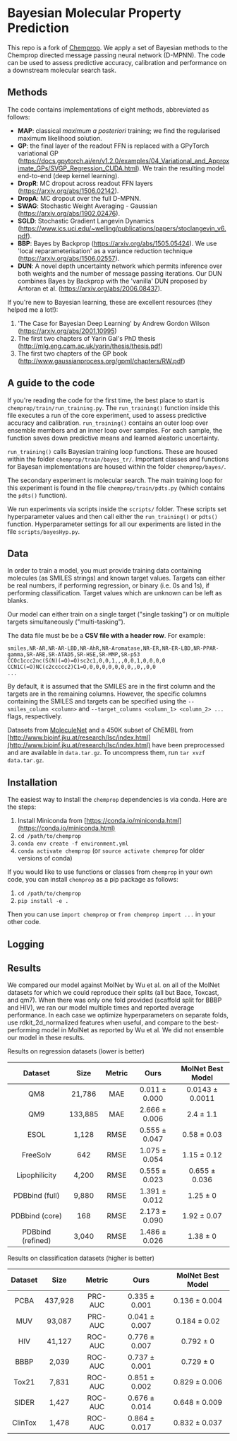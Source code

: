 # Bayesian Molecular Property Prediction

This repo is a fork of [Chemprop](https://github.com/chemprop/chemprop). We apply a set of Bayesian methods to the Chemprop directed message passing neural network (D-MPNN). The code can be used to assess predictive accuracy, calibration and performance on a downstream molecular search task.

## Methods

The code contains implementations of eight methods, abbreviated as follows:
* **MAP**: classical *maximum a posteriori* training; we find the regularised maximum likelihood solution.
* **GP**: the final layer of the readout FFN is replaced with a GPyTorch variational GP (https://docs.gpytorch.ai/en/v1.2.0/examples/04_Variational_and_Approximate_GPs/SVGP_Regression_CUDA.html). We train the resulting model end-to-end (deep kernel learning).
* **DropR**: MC dropout across readout FFN layers (https://arxiv.org/abs/1506.02142).
* **DropA**: MC dropout over the full D-MPNN.
* **SWAG**: Stochastic Weight Averaging - Gaussian (https://arxiv.org/abs/1902.02476).
* **SGLD**: Stochastic Gradient Langevin Dynamics (https://www.ics.uci.edu/~welling/publications/papers/stoclangevin_v6.pdf).
* **BBP**: Bayes by Backprop (https://arxiv.org/abs/1505.05424). We use 'local reparameterisation' as a variance reduction technique (https://arxiv.org/abs/1506.02557).
* **DUN**: A novel depth uncertainty network which permits inference over both weights and the number of message passing iterations. Our DUN combines Bayes by Backprop with the 'vanilla' DUN proposed by Antoran et al. (https://arxiv.org/abs/2006.08437).

If you're new to Bayesian learning, these are excellent resources (they helped me a lot!):
1. 'The Case for Bayesian Deep Learning' by Andrew Gordon Wilson (https://arxiv.org/abs/2001.10995)
2. The first two chapters of Yarin Gal's PhD thesis (http://mlg.eng.cam.ac.uk/yarin/thesis/thesis.pdf)
3. The first two chapters of the GP book (http://www.gaussianprocess.org/gpml/chapters/RW.pdf)

## A guide to the code

If you're reading the code for the first time, the best place to start is `chemprop/train/run_training.py`. The `run_training()` function inside this file executes a run of the core experiment, used to assess predictive accuracy and calibration. `run_training()` contains an outer loop over ensemble members and an inner loop over samples. For each sample, the function saves down predictive means and learned aleatoric uncertainty.

`run_training()` calls Bayesian training loop functions. These are housed within the folder `chemprop/train/bayes_tr/`. Important classes and functions for Bayesan implementations are housed within the folder `chemprop/bayes/`.

The secondary experiment is molecular search. The main training loop for this experiment is found in the file `chemprop/train/pdts.py` (which contains the `pdts()` function).

We run experiments via scripts inside the `scripts/` folder. These scripts set hyperparameter values and then call either the `run_training()` or `pdts()` function. Hyperparameter settings for all our experiments are listed in the file `scripts/bayesHyp.py`.

## Data

In order to train a model, you must provide training data containing molecules (as SMILES strings) and known target values. Targets can either be real numbers, if performing regression, or binary (i.e. 0s and 1s), if performing classification. Target values which are unknown can be left as blanks.

Our model can either train on a single target ("single tasking") or on multiple targets simultaneously ("multi-tasking").

The data file must be be a **CSV file with a header row**. For example:
```
smiles,NR-AR,NR-AR-LBD,NR-AhR,NR-Aromatase,NR-ER,NR-ER-LBD,NR-PPAR-gamma,SR-ARE,SR-ATAD5,SR-HSE,SR-MMP,SR-p53
CCOc1ccc2nc(S(N)(=O)=O)sc2c1,0,0,1,,,0,0,1,0,0,0,0
CCN1C(=O)NC(c2ccccc2)C1=O,0,0,0,0,0,0,0,,0,,0,0
...
```

By default, it is assumed that the SMILES are in the first column and the targets are in the remaining columns. However, the specific columns containing the SMILES and targets can be specified using the `--smiles_column <column>` and `--target_columns <column_1> <column_2> ...` flags, respectively.

Datasets from [MoleculeNet](http://moleculenet.ai/) and a 450K subset of ChEMBL from [http://www.bioinf.jku.at/research/lsc/index.html](http://www.bioinf.jku.at/research/lsc/index.html) have been preprocessed and are available in `data.tar.gz`. To uncompress them, run `tar xvzf data.tar.gz`.

## Installation

The easiest way to install the `chemprop` dependencies is via conda. Here are the steps:

1. Install Miniconda from [https://conda.io/miniconda.html](https://conda.io/miniconda.html)
2. `cd /path/to/chemprop`
3. `conda env create -f environment.yml`
4. `conda activate chemprop` (or `source activate chemprop` for older versions of conda)

If you would like to use functions or classes from `chemprop` in your own code, you can install `chemprop` as a pip package as follows:

1. `cd /path/to/chemprop`
2. `pip install -e .`

Then you can use `import chemprop` or `from chemprop import ...` in your other code.

## Logging

## Results

We compared our model against MolNet by Wu et al. on all of the MolNet datasets for which we could reproduce their splits (all but Bace, Toxcast, and qm7). When there was only one fold provided (scaffold split for BBBP and HIV), we ran our model multiple times and reported average performance. In each case we optimize hyperparameters on separate folds, use rdkit_2d_normalized features when useful, and compare to the best-performing model in MolNet as reported by Wu et al. We did not ensemble our model in these results.

Results on regression datasets (lower is better)

Dataset | Size | Metric | Ours | MolNet Best Model |
| :---: | :---: | :---: | :---: | :---: |
QM8 | 21,786 | MAE | 0.011 ± 0.000 | 0.0143 ± 0.0011 |
QM9 | 133,885 | MAE | 2.666 ± 0.006 | 2.4 ± 1.1 |
ESOL | 1,128 | RMSE | 0.555 ± 0.047 | 0.58 ± 0.03 |
FreeSolv | 642 | RMSE | 1.075 ± 0.054 | 1.15 ± 0.12 |
Lipophilicity | 4,200 | RMSE | 0.555 ± 0.023 | 0.655 ± 0.036 |
PDBbind (full) | 9,880 | RMSE | 1.391 ± 0.012 | 1.25 ± 0 | 
PDBbind (core) | 168 | RMSE | 2.173 ± 0.090 | 1.92 ± 0.07 | 
PDBbind (refined) | 3,040 | RMSE | 1.486 ± 0.026 | 1.38 ± 0 | 

Results on classification datasets (higher is better)

| Dataset | Size | Metric | Ours | MolNet Best Model |
| :---: | :---: | :---: | :---: | :---: |
| PCBA | 437,928 | PRC-AUC | 0.335 ± 0.001 |  0.136 ± 0.004 |
| MUV | 93,087 | PRC-AUC | 0.041 ± 0.007 | 0.184 ± 0.02 |
| HIV | 41,127 | ROC-AUC | 0.776 ± 0.007 | 0.792 ± 0 |
| BBBP | 2,039 | ROC-AUC | 0.737 ± 0.001 | 0.729 ± 0 |
| Tox21 | 7,831 | ROC-AUC | 0.851 ± 0.002 | 0.829 ± 0.006 |
| SIDER | 1,427 | ROC-AUC | 0.676 ± 0.014 | 0.648 ± 0.009 |
| ClinTox | 1,478 | ROC-AUC | 0.864 ± 0.017 | 0.832 ± 0.037 |

